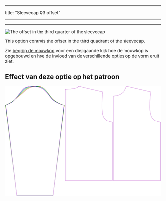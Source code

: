 - - -
title: "Sleevecap Q3 offset"
- - -

***

![The offset in the third quarter of the sleevecap](./sleevecapq3offset.svg)

This option controls the offset in the third quadrant of the sleevecap.

<Tip>

Zie [begrijp de mouwkop](/docs/patterns/brian/options#understanding-the-sleevecap) voor een diepgaande
kijk hoe de mouwkop is opgebouwd en hoe de invloed van de verschillende opties op de vorm eruit ziet.

</Tip>

## Effect van deze optie op het patroon

![This image shows the effect of this option by superimposing several variants that have a different value for this option](brian_sleevecapq3offset_sample.svg "Effect of this option on the pattern")
